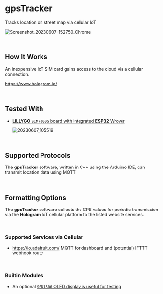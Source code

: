 # gpsTracker

 Tracks location on street map via cellular IoT
 
![Screenshot_20230607-152750_Chrome](https://github.com/Bobbo117/gpsTracker/assets/58577175/db9bc860-5f36-4b81-a104-12078f6f50c4)


<br>

## How It Works

An inexpensive IoT SIM card gains access to the cloud via a cellular connection.

https://www.hologram.io/

<br>

## Tested With

-   [**LiLLYGO** `SIM7000G` board with 
    integrated **ESP32** Wrover](https://www.amazon.com/LILYGO-Development-ESP32-WROVER-B-Battery-T-SIM7000G/dp/B099RQ7BSR)
    
    ![20230607_105519](https://github.com/Bobbo117/gpsTracker/assets/58577175/be021b8f-4aa4-4a6b-95e0-d9151d2ecfd4)


<br>

## Supported Protocols

The **gpsTracker** software, written in C++ using the Arduimo IDE, can transmit location data using MQTT

<br>

## Formatting Options

The **gpsTracker** software collects the GPS values 
for periodic transmission via the **Hologram** IoT cellular 
platform to the listed website services.

<br>

### Supported Services via Cellular

-    https://io.adafruit.com/ MQTT for dashboard and (potential) IFTTT webhook route


<br>


### Builtin Modules

-   An optional [`SSD1306` OLED display is useful for testing](https://www.amazon.com/Dorhea-Display-SSD1306-Self-Luminous-Raspberry/dp/B0837DLWVH/ref=sr_1_20?crid=2V7Q8UDD9PKSF&keywords=oled+128x64&qid=1686514637&s=electronics&sprefix=64x128+oled%2Celectronics%2C128&sr=1-20)

<br>


<!----------------------------------------------------------------------------->

[Badge License]: https://img.shields.io/badge/License-Unknown-808080.svg?style=for-the-badge

[License]: 5

